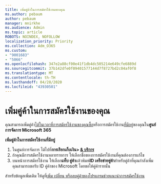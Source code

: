 ```yaml
---
title: เพิ่มคู่ค้าในการสมัครใช้งานของคุณ
ms.author: pebaum
author: pebaum
manager: mnirkhe
ms.audience: Admin
ms.topic: article
ROBOTS: NOINDEX, NOFOLLOW
localization_priority: Priority
ms.collection: Adm_O365
ms.custom:
- "9001683"
- "5066"
ms.openlocfilehash: 347e2a88cf00e41f1db4dc505214e649cfe6889d
ms.sourcegitcommit: 37b142dfe0f09401577144d7f8727bd2c04af0f8
ms.translationtype: MT
ms.contentlocale: th-TH
ms.lasthandoff: 04/28/2020
ms.locfileid: "43930501"
---
```

# <a name="add-a-partner-to-your-subscription"></a>เพิ่มคู่ค้าในการสมัครใช้งานของคุณ

คุณสามารถเพิ่มคู่ค้า[ได้ในเวลาที่การสมัครใช้งานของคุณซื้อ](https://docs.microsoft.com/microsoft-365/admin/misc/add-partner?view=o365-worldwide#add-a-partner-at-the-time-of-purchase)หรือการสมัครใช้งาน[ที่มีอยู่](https://docs.microsoft.com/microsoft-365/admin/misc/add-partner?view=o365-worldwide#add-a-partner-to-an-existing-subscription)ของคุณใน**ศูนย์การจัดการ Microsoft 365**

**เพิ่มคู่ค้าในการสมัครใช้งานที่มีอยู่**

1. ในศูนย์การจัดการ ได้ไปที่**การเรียกเก็บเงิน> [& บริการ](https://go.microsoft.com/fwlink/p/?linkid=842054)** 
2. ถ้าคุณมีการสมัครใช้งานหลายรายการ ให้เลือกชื่อของการสมัครใช้งานที่คุณต้องการแก้ไข 
3. บนหน้าการสมัครใช้งาน ให้เลือก**แท็บ คู่ค้า**แล้วพิมพ์**ID เครือข่ายคู่ค้า**สําหรับคู่ค้าที่คุณกําลังเพิ่ม คุณสามารถขอรับ ID คู่ค้าของ Microsoft โดยขอให้คู่ค้ารายนั้น 

สําหรับข้อมูลเพิ่มเติม ให้ดูที่[เพิ่ม เปลี่ยน หรือลบคู่ค้าของโปรแกรมช่วยแนะนําการสมัครใช้งาน](https://docs.microsoft.com/microsoft-365/admin/misc/add-partner) 
